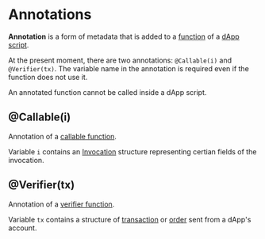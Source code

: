# Annotations

**Annotation** is a form of metadata that is added to a [function](/en/ride/functions/) of a [dApp script](/en/ride/script/script-types/dapp-script).

At the present moment, there are two annotations: `@Callable(i)` and `@Verifier(tx)`. The variable name in the annotation is required even if the function does not use it.

An annotated function cannot be called inside a dApp script.

## @Callable(i)

Annotation of a [callable function](/en/ride/functions/callable-function).

Variable `i` contains an [Invocation](/en/ride/structures/common-structures/invocation) structure representing certian fields of the invocation.

## @Verifier(tx)

Annotation of a [verifier function](/en/ride/functions/verifier-function).

Variable `tx` contains a structure of [transaction](/en/ride/v4/structures/transaction-structures/) or [order](/en/ride/structures/common-structures/order) sent from a dApp's account.
